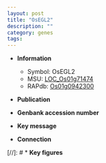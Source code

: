 ```yaml
---
layout: post
title: "OsEGL2"
description: ""
category: genes
tags: 
---
```


* **Information**  
    + Symbol: OsEGL2  
    + MSU: [LOC_Os01g71474](http://rice.uga.edu/cgi-bin/ORF_infopage.cgi?orf=LOC_Os01g71474)  
    + RAPdb: [Os01g0942300](http://rapdb.dna.affrc.go.jp/viewer/gbrowse_details/irgsp1?name=Os01g0942300)  

* **Publication**  

* **Genbank accession number**  

* **Key message**  

* **Connection**  

[//]: # * **Key figures**  


